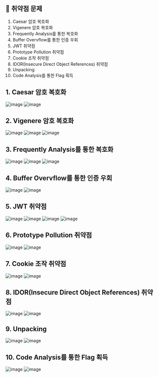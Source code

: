 ## 🐞 취약점 문제
1. Caesar 암호 복호화
2. Vigenere 암호 복호화
3. Frequently Analysis를 통한 복호화
4. Buffer Overvflow를 통한 인증 우회
5. JWT 취약점
6. Prototype Pollution 취약점
7. Cookie 조작 취약점
8. IDOR(Insecure Direct Object References) 취약점
9. Unpacking
10. Code Analysis를 통한 Flag 획득

## 1. Caesar 암호 복호화
![image](https://github.com/user-attachments/assets/4d6f15f1-639b-4610-8eca-84ff3dc79072)
![image](https://github.com/user-attachments/assets/c2d5f161-3af6-4492-a5fe-3ad2075c8586)

## 2. Vigenere 암호 복호화
![image](https://github.com/user-attachments/assets/a5e81b13-05f1-40ab-ac3a-4c0e18c54530)
![image](https://github.com/user-attachments/assets/f7e85b30-0dcc-486f-a404-6f90bec8989c)
![image](https://github.com/user-attachments/assets/583e37dc-b5c7-46de-ae74-a7a1d1349ccc)

## 3. Frequently Analysis를 통한 복호화
![image](https://github.com/user-attachments/assets/bd6146f8-937a-4c56-8488-e6fcc3350d37)
![image](https://github.com/user-attachments/assets/b0d7abab-8fc4-4128-88b5-aad5bb6b71f7)
![image](https://github.com/user-attachments/assets/08d9b7c7-0967-4317-9e6d-146dd02f7184)

## 4. Buffer Overvflow를 통한 인증 우회
![image](https://github.com/user-attachments/assets/11209e15-e2bc-4d0f-8ff8-e76f9a7dc69d)
![image](https://github.com/user-attachments/assets/230efcbe-c823-4d18-8f7c-b0ca7ea252ae)


## 5. JWT 취약점
![image](https://github.com/user-attachments/assets/da7b0d2a-5b5b-452e-bd02-34fa999d24bf)
![image](https://github.com/user-attachments/assets/cef08421-abcc-433c-b3e9-18f0018002d7)
![image](https://github.com/user-attachments/assets/f47ded1f-e09d-4906-86d9-9a26e3131f42)
![image](https://github.com/user-attachments/assets/7f60ba07-9632-4024-93bb-79d33e21d68f)

## 6. Prototype Pollution 취약점
![image](https://github.com/user-attachments/assets/088967c1-0d43-4214-946d-37619fc7842b)
![image](https://github.com/user-attachments/assets/ab9b3330-2e02-45a9-9575-0ac461a5f30a)

## 7. Cookie 조작 취약점
![image](https://github.com/user-attachments/assets/2883d7d5-7bf5-4e30-befa-4154e07aacaf)
![image](https://github.com/user-attachments/assets/643790d1-f7c9-4812-9619-2d4d7c8dee0e)

## 8. IDOR(Insecure Direct Object References) 취약점
![image](https://github.com/user-attachments/assets/819af45e-61af-450c-91e4-39205b83075c)
![image](https://github.com/user-attachments/assets/f5de2355-8909-492c-a00e-fa858e59259c)

## 9. Unpacking
![image](https://github.com/user-attachments/assets/360e988b-1cb2-47de-a07c-88d2e79c78bc)
![image](https://github.com/user-attachments/assets/36218f1d-2905-4977-912e-c8ca3ca11f9d)

## 10. Code Analysis를 통한 Flag 획득
![image](https://github.com/user-attachments/assets/3000d163-d39b-4370-bf01-530253f603be)
![image](https://github.com/user-attachments/assets/88c6c0f1-3d21-4e76-9037-05c67a184184)
